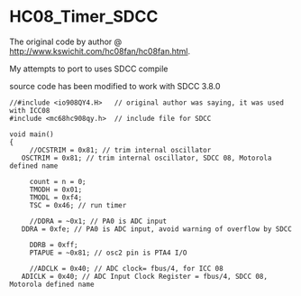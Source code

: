# HC08_Timer_SDCC
The original code by author @ http://www.kswichit.com/hc08fan/hc08fan.html.  
  
My attempts to port to uses SDCC compile

source code has been modified to work with SDCC 3.8.0


```
//#include <io908QY4.H>   // original author was saying, it was used with ICC08  
#include <mc68hc908qy.h>  // include file for SDCC  
```  

```
void main()
{
 	 //OCSTRIM = 0x81; // trim internal oscillator
   OSCTRIM = 0x81; // trim internal oscillator, SDCC 08, Motorola defined name

 	 count = n = 0;
 	 TMODH = 0x01;
	 TMODL = 0xf4;
	 TSC = 0x46; // run timer 

	 //DDRA = ~0x1; // PA0 is ADC input
   DDRA = 0xfe; // PA0 is ADC input, avoid warning of overflow by SDCC

	 DDRB = 0xff;
	 PTAPUE = ~0x81; // osc2 pin is PTA4 I/O 

	 //ADCLK = 0x40; // ADC clock= fbus/4, for ICC 08
   ADICLK = 0x40; // ADC Input Clock Register = fbus/4, SDCC 08, Motorola defined name
```  

